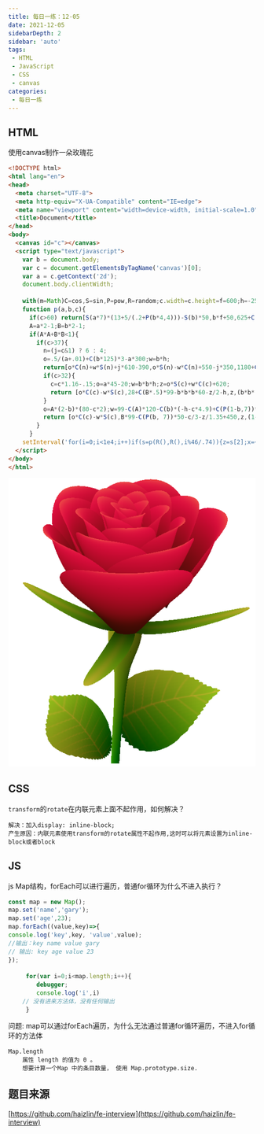 ```yaml
---
title: 每日一练：12-05
date: 2021-12-05
sidebarDepth: 2
sidebar: 'auto'
tags:
 - HTML
 - JavaScript
 - CSS
 - canvas
categories:
 - 每日一练
---
```


## HTML
使用canvas制作一朵玫瑰花
``` html
<!DOCTYPE html>
<html lang="en">
<head>
  <meta charset="UTF-8">
  <meta http-equiv="X-UA-Compatible" content="IE=edge">
  <meta name="viewport" content="width=device-width, initial-scale=1.0">
  <title>Document</title>
</head>
<body>
  <canvas id="c"></canvas>
  <script type="text/javascript">
    var b = document.body;  
    var c = document.getElementsByTagName('canvas')[0];  
    var a = c.getContext('2d');  
    document.body.clientWidth;  

    with(m=Math)C=cos,S=sin,P=pow,R=random;c.width=c.height=f=600;h=-250;
    function p(a,b,c){
      if(c>60) return[S(a*7)*(13+5/(.2+P(b*4,4)))-S(b)*50,b*f+50,625+C(a*7)*(13+5/(.2+P(b*4,4)))+b*400,a*1-b/2,a];
      A=a*2-1;B=b*2-1;
      if(A*A+B*B<1){
        if(c>37){
          n=(j=c&1) ? 6 : 4;
          o=.5/(a+.01)+C(b*125)*3-a*300;w=b*h;
          return[o*C(n)+w*S(n)+j*610-390,o*S(n)-w*C(n)+550-j*350,1180+C(B+A)*99-j*300,.4-a*.1+P(1-B*B,-h*6)*.15-a*b*.4+C(a+b)/5+P(C((o*(a+1)+(B>0?w:-w))/25),30)*.1*(1-B*B),o/1e3+.7-o*w*3e-6]}
          if(c>32){
            c=c*1.16-.15;o=a*45-20;w=b*b*h;z=o*S(c)+w*C(c)+620;
            return [o*C(c)-w*S(c),28+C(B*.5)*99-b*b*b*60-z/2-h,z,(b*b*.3+P((1-(A*A)),7)*.15+.3)*b,b*.7]
          }
          o=A*(2-b)*(80-c*2);w=99-C(A)*120-C(b)*(-h-c*4.9)+C(P(1-b,7))*50+c*2;z=o*S(c)+w*C(c)+700;
          return [o*C(c)-w*S(c),B*99-C(P(b, 7))*50-c/3-z/1.35+450,z,(1-b/1.2)*.9+a*.1, P((1-b),20)/4+.05]
        }
      }
    setInterval('for(i=0;i<1e4;i++)if(s=p(R(),R(),i%46/.74)){z=s[2];x=~~(s[0]*f/z-h);y=~~(s[1]*f/z-h);if(!m[q=y*f+x]|m[q]>z)m[q]=z,a.fillStyle="rgb("+~(s[3]*h)+","+~(s[4]*h)+","+~(s[3]*s[3]*-80)+")",a.fillRect(x,y,1,1)}',0)
  </script>
</body>
</html>
```
![效果](https://raw.githubusercontent.com/Pizhong/PicGoImg/main/202112052246419.png)

## CSS
`transform`的`rotate`在内联元素上面不起作用，如何解决？
```
解决：加入display: inline-block;
产生原因：内联元素使用transform的rotate属性不起作用,这时可以将元素设置为inline-block或者block
```

## JS
js Map结构，forEach可以进行遍历，普通for循环为什么不进入执行？
``` javascript
const map = new Map();
map.set('name','gary');
map.set('age',23);
map.forEach((value,key)=>{
console.log('key',key, 'value',value);
//输出：key name value gary
// 输出: key age value 23
});

     for(var i=0;i<map.length;i++){
        debugger;
        console.log('i',i)
    // 没有进来方法体，没有任何输出
     }
```
问题: map可以通过forEach遍历，为什么无法通过普通for循环遍历，不进入for循环的方法体

```
Map.length
    属性 length 的值为 0 。
    想要计算一个Map 中的条目数量， 使用 Map.prototype.size.
```

## 题目来源
[https://github.com/haizlin/fe-interview](https://github.com/haizlin/fe-interview)